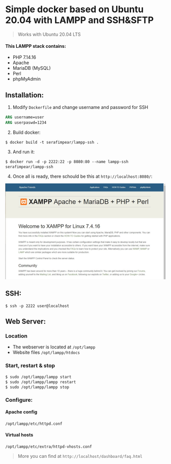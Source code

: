 # Simple docker based on Ubuntu 20.04 with LAMPP and SSH&amp;SFTP
> Works with Ubuntu 20.04 LTS

#### This LAMPP stack contains:
* PHP 7.14.16
* Apache
* MariaDB (MySQL)
* Perl
* phpMyAdmin
## Installation:
1. Modify `Dockerfile` and change username and password for SSH
```dockerfile
ARG username=user
ARG userpaswd=1234
```
2. Build docker:
```
$ docker build -t serafimpear/lampp-ssh .
```
3. And run it:
```
$ docker run -d -p 2222:22 -p 8080:80 --name lampp-ssh serafimpear/lampp-ssh
```
4. Once all is ready, there schould be this at `http://localhost:8080/`:

![Result](https://github.com/serafimpear/lampp-ssh/blob/main/result.jpg?raw=true)

## SSH:
```
$ ssh -p 2222 user@localhost
```

## Web Server:
### Location
* The webserver is located at `/opt/lampp`
* Website files `/opt/lampp/htdocs`

### Start, restart & stop
```
$ sudo /opt/lampp/lampp start
$ sudo /opt/lampp/lampp restart
$ sudo /opt/lampp/lampp stop
```

### Configure:

#### Apache config
`/opt/lampp/etc/httpd.conf`

#### Virtual hosts
`/opt/lampp/etc/extra/httpd-vhosts.conf`

> More you can find at `http://localhost/dashboard/faq.html`
